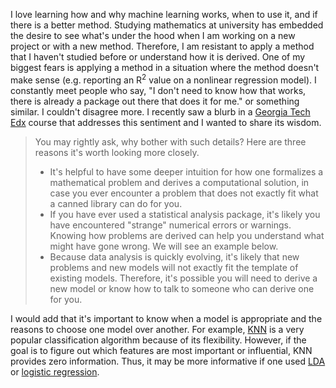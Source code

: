 I love learning how and why machine learning works, when to use it, and if there is a better method.  Studying mathematics at university has embedded the desire to see what's under the hood when I am working on a new project or with a new method.  Therefore, I am resistant to apply a method that I haven't studied before or understand how it is derived.   One of my biggest fears is applying a method in a situation where the method doesn't make sense (e.g. reporting an R<sup>2</sup> value on a nonlinear regression model).  I constantly meet people who say, "I don't need to know how that works, there is already a package out there that does it for me." or something similar.  I couldn't disagree more.   I recently saw a blurb in a [Georgia Tech Edx]( https://www.edx.org/school/gtx) course that addresses this sentiment and I wanted to share its wisdom.
>You may rightly ask, why bother with such details? Here are three reasons it's worth looking more closely.
>
>  * It's helpful to have some deeper intuition for how one formalizes a mathematical problem and derives a computational solution, in case you ever encounter a problem that does not exactly fit what a canned library can do for you.
>  * If you have ever used a statistical analysis package, it's likely you have encountered "strange" numerical errors or warnings. Knowing how problems are derived can help you understand what might have gone wrong. We will see an example below.
>  * Because data analysis is quickly evolving, it's likely that new problems and new models will not exactly fit the template of existing models. Therefore, it's possible you will need to derive a new model or know how to talk to someone who can derive one for you.

I would add that it's important to know when a model is appropriate and the reasons to choose one model over another. For example, [KNN](https://en.wikipedia.org/wiki/K-nearest_neighbors_algorithm) is a very popular classification algorithm because of its flexibility. However, if the goal is to figure out which features are most important or influential, KNN provides zero information. Thus, it may be more informative if one used [LDA](http://scikit-learn.org/stable/modules/lda_qda.html) or [logistic regression](https://en.wikipedia.org/wiki/Logistic_regression).

